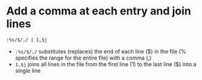 # Add a comma at each entry and join lines

```bash
:%s/$/,/ | 1,$j
```

- `:%s/$/,/` substitutes (replaces) the end of each line ($) in the file (% specifies the range for the entire file) with a comma (,)
- `1,$j` joins all lines in the file from the first line (1) to the last line ($) into a single line
